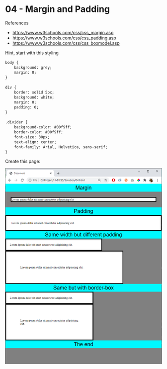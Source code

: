 # 04 - Margin and Padding

References
- https://www.w3schools.com/css/css_margin.asp 
- https://www.w3schools.com/css/css_padding.asp
- https://www.w3schools.com/css/css_boxmodel.asp

Hint, start with this styling

    body {
        background: grey;
        margin: 0;
    }

    div {
        border: solid 5px;
        background: white;
        margin: 0;
        padding: 0;
    }

    .divider {
        background-color: #00f9ff;
        border-color: #00f9ff;
        font-size: 30px;
        text-align: center;
        font-family: Arial, Helvetica, sans-serif;
    }

Create this page:

![](img/04.png)